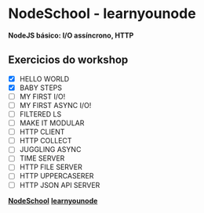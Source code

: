 # NodeSchool - learnyounode
**NodeJS básico: I/O assíncrono, HTTP**

## Exercicios do workshop

- [X] HELLO WORLD
- [X] BABY STEPS
- [ ] MY FIRST I/O!
- [ ] MY FIRST ASYNC I/O!
- [ ] FILTERED LS
- [ ] MAKE IT MODULAR
- [ ] HTTP CLIENT
- [ ] HTTP COLLECT
- [ ] JUGGLING ASYNC 
- [ ] TIME SERVER
- [ ] HTTP FILE SERVER
- [ ] HTTP UPPERCASERER
- [ ] HTTP JSON API SERVER

**[NodeSchool](https://nodeschool.io/)**
**[learnyounode](https://github.com/workshopper/learnyounode)**
